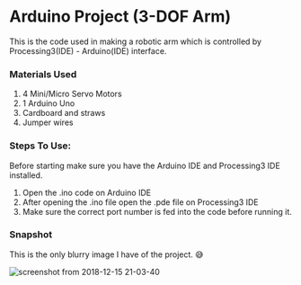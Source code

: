 # Arduino Project (3-DOF Arm)

This is the code used in making a robotic arm which is controlled by Processing3(IDE) - Arduino(IDE) interface.

### Materials Used

1. 4 Mini/Micro Servo Motors 
2. 1 Arduino Uno
3. Cardboard and straws
4. Jumper wires

### Steps To Use:
Before starting make sure you have the Arduino IDE and Processing3 IDE installed.

1) Open the .ino code on Arduino IDE
2) After opening the .ino file open the .pde file on Processing3 IDE
3) Make sure the correct port number is fed into the code before running it.

### Snapshot

This is the only blurry image I have of the project. :sweat_smile:

![screenshot from 2018-12-15 21-03-40](https://user-images.githubusercontent.com/43226067/50041791-6ca3d180-0080-11e9-8e3b-e2e997c2092a.png)
